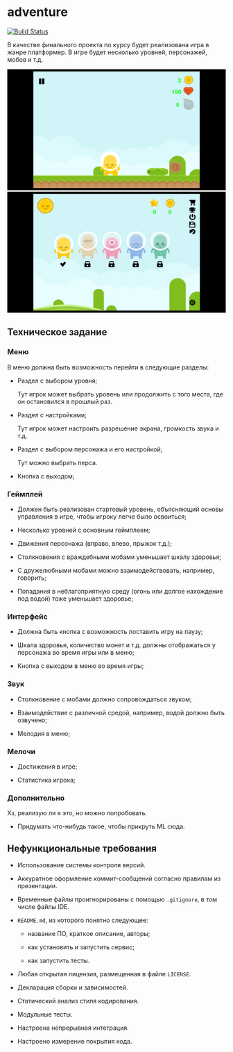 # adventure
[![Build Status](https://travis-ci.org/Gramotei-vlad/adventure.svg?branch=master)](https://travis-ci.org/Gramotei-vlad/adventure)

В качестве финального проекта по курсу будет реализована игра в жанре платформер. В игре будет несколько уровней, персонажей, мобов и т.д.

<img src="https://github.com/Gramotei-vlad/gameOnPygame/blob/master/Screenshots/Screenshot1.png" width="600" alt="Скриншот" />
<img src="https://github.com/Gramotei-vlad/gameOnPygame/blob/master/Screenshots/Screenshot2.png" width="600" alt="Скриншот2"/>

## Техническое задание

### Меню

В меню должна быть возможность перейти в следующие разделы:
- Раздел с выбором уровня;

  Тут игрок может выбрать уровень или продолжить с того места, где он остановился в прошлый раз.
  
- Раздел с настройками;

  Тут игрок может настроить разрешение экрана, громкость звука и т.д.
  
- Раздел с выбором персонажа и его настройкой;

  Тут можно выбрать перса.
  
- Кнопка с выходом;

### Геймплей

 - Должен быть реализован стартовый уровень, объясняющий основы управления в игре, чтобы игроку легче было освоиться;
 
 - Несколько уровней с основным геймплеем;
 
 - Движения персонажа (вправо, влево, прыжок т.д.);
 
 - Столкновения с враждебными мобами уменьшает шкалу здоровья;
 
 - С дружелюбными мобами можно взаимодействовать, например, говорить;
 
 - Попадания в неблагоприятную среду (огонь или долгое нахождение под водой) тоже уменьшает здоровье;
 
### Интерфейс

- Должна быть кнопка с возможность поставить игру на паузу;

- Шкала здоровья, количество монет и т.д. должны отображаться у персонажа во время игры или в меню;

- Кнопка с выходом в меню во время игры;

### Звук

- Столкновение с мобами должно сопровождаться звуком;

- Взаимодействие с различной средой, например, водой должно быть озвучено;

- Мелодия в меню;

### Мелочи

- Достижения в игре;

- Статистика игрока;

### Дополнительно

Хз, реализую ли я это, но можно попробовать.

- Придумать что-нибудь такое, чтобы прикруть ML сюда.

## Нефункциональные требования

- Использование системы контроля версий.

- Аккуратное оформление коммит-сообщений согласно правилам из презентации.

- Временные файлы проигнорированы с помощью `.gitignore`, в том числе файлы IDE.

- `README.md`, из которого понятно следующее:

   - название ПО, краткое описание, авторы;
   
   - как установить и запустить сервис;
   
   - как запустить тесты.
   
- Любая открытая лицензия, размещенная в файле `LICENSE`.

- Декларация сборки и зависимостей.

- Статический анализ стиля кодирования.

- Модульные тесты.

- Настроена непрерывная интеграция.

- Настроено измерение покрытия кода.
